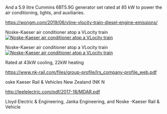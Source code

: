 And a 5.9 litre Cummins 6BT5.9G generator set rated at 85 kW to power the air conditioning, lights, and auxiliaries.

https://wongm.com/2019/06/vline-vlocity-train-diesel-engine-emissions/

Noske-Kaeser air conditioner atop a VLocity train
<a href="https://railgallery.wongm.com/vline-bits/F133_1816.JPG.html"><img src="https://railgallery.wongm.com/cache/vline-bits/F133_1816_595.jpg?cached=1557397517" alt="Noske-Kaeser air conditioner atop a VLocity train" /></a>


Noske-Kaeser air conditioner atop a VLocity train
<a href="https://railgallery.wongm.com/vline-bits/F133_1815.JPG.html"><img src="https://railgallery.wongm.com/cache/vline-bits/F133_1815_595.jpg?cached=1557397517" alt="Noske-Kaeser air conditioner atop a VLocity train" /></a>

Rated at 43kW cooling, 22kW heating

https://www.nk-rail.com/files/group-profile/lrs_company-profile_web.pdf


oske Kaeser Rail & Vehicles New Zealand (NK N

http://leelelectric.com/pdf/2017-18/MDAR.pdf

Lloyd Electric & Engineering, Janka Engineering, and Noske -Kaeser Rail & Vehicle